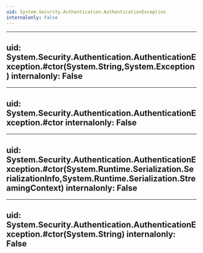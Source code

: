 ```yaml
---
uid: System.Security.Authentication.AuthenticationException
internalonly: False
---
```


---
uid: System.Security.Authentication.AuthenticationException.#ctor(System.String,System.Exception)
internalonly: False
---

---
uid: System.Security.Authentication.AuthenticationException.#ctor
internalonly: False
---

---
uid: System.Security.Authentication.AuthenticationException.#ctor(System.Runtime.Serialization.SerializationInfo,System.Runtime.Serialization.StreamingContext)
internalonly: False
---

---
uid: System.Security.Authentication.AuthenticationException.#ctor(System.String)
internalonly: False
---
